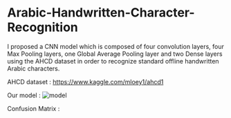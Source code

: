 # Arabic-Handwritten-Character-Recognition

I proposed a CNN model which is composed of four convolution layers, four Max Pooling layers, one Global Average Pooling layer and two Dense layers using the AHCD dataset in order to recognize standard offline handwritten Arabic characters.

AHCD dataset : 
https://www.kaggle.com/mloey1/ahcd1

Our model :
![model](https://user-images.githubusercontent.com/62550586/232156985-be269475-7009-4e1f-9d1c-b8515d131bb9.png)

Confusion Matrix :

